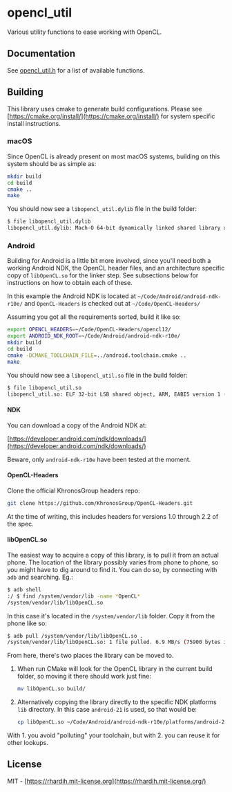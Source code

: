 # opencl_util

Various utility functions to ease working with OpenCL.

## Documentation

See [opencl_util.h](https://github.com/rhardih/opencl_util/blob/master/include/opencl_util.h) for a list of available functions.

## Building

This library uses cmake to generate build configurations. Please see
[https://cmake.org/install/](https://cmake.org/install/) for system specific
install instructions.

### macOS

Since OpenCL is already present on most macOS systems, building on this system
should be as simple as:

```bash
mkdir build
cd build
cmake ..
make
```

You should now see a `libopencl_util.dylib` file in the build folder:

```bash
$ file libopencl_util.dylib
libopencl_util.dylib: Mach-O 64-bit dynamically linked shared library x86_64
```

### Android

Building for Android is a little bit more involved, since you'll need both a
working Android NDK, the OpenCL header files, and an architecture specific copy
of `libOpenCL.so` for the linker step. See subsections below for instructions on
how to obtain each of these.

In this example the Android NDK is located at `~/Code/Android/android-ndk-r10e/`
and `OpenCL-Headers` is checked out at `~/Code/OpenCL-Headers/`

Assuming you got all the requirements sorted, build it like so:

```bash
export OPENCL_HEADERS=~/Code/OpenCL-Headers/opencl12/
export ANDROID_NDK_ROOT=~/Code/Android/android-ndk-r10e/
mkdir build
cd build
cmake -DCMAKE_TOOLCHAIN_FILE=../android.toolchain.cmake ..
make
```

You should now see a `libopencl_util.so` file in the build folder:

```bash
$ file libopencl_util.so
libopencl_util.so: ELF 32-bit LSB shared object, ARM, EABI5 version 1 (SYSV), dynamically linked, interpreter /system/bin/linker, not stripped
```

#### NDK

You can download a copy of the Android NDK at:

[https://developer.android.com/ndk/downloads/](https://developer.android.com/ndk/downloads/)

Beware, only `android-ndk-r10e` have been tested at the moment.

#### OpenCL-Headers

Clone the official KhronosGroup headers repo:

```bash
git clone https://github.com/KhronosGroup/OpenCL-Headers.git
```

At the time of writing, this includes headers for versions 1.0 through 2.2 of the spec.

#### libOpenCL.so

The easiest way to acquire a copy of this library, is to pull it from an actual
phone. The location of the library possibly varies from phone to phone, so you
might have to dig around to find it. You can do so, by connecting with `adb` and
searching. Eg.:

```bash
$ adb shell
:/ $ find /system/vendor/lib -name *OpenCL*
/system/vendor/lib/libOpenCL.so
```

In this case it's located in the `/system/vendor/lib` folder. Copy it from the
phone like so:

```bash
$ adb pull /system/vendor/lib/libOpenCL.so .
/system/vendor/lib/libOpenCL.so: 1 file pulled. 6.9 MB/s (75900 bytes in 0.010s)
```
From here, there's two places the library can be moved to.

1. When run CMake will look for the OpenCL library in the current build folder,
   so moving it there should work just fine:

   ```bash
   mv libOpenCL.so build/
   ```

2. Alternatively copying the library directly to the specific NDK platforms
   `lib` directory. In this case `android-21` is used, so that would be:

   ```bash
   cp libOpenCL.so ~/Code/Android/android-ndk-r10e/platforms/android-21/arch-arm/usr/lib/
   ```

With 1. you avoid "polluting" your toolchain, but with 2. you can reuse it for
other lookups.

## License

MIT - [https://rhardih.mit-license.org](https://rhardih.mit-license.org/)
